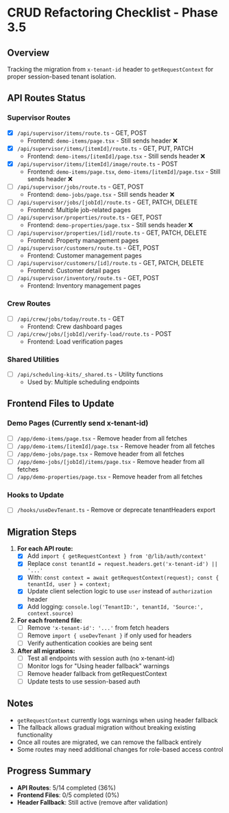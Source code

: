 # CRUD Refactoring Checklist - Phase 3.5

## Overview
Tracking the migration from `x-tenant-id` header to `getRequestContext` for proper session-based tenant isolation.

## API Routes Status

### Supervisor Routes
- [x] `/api/supervisor/items/route.ts` - GET, POST
  - Frontend: `demo-items/page.tsx` - Still sends header ❌
- [x] `/api/supervisor/items/[itemId]/route.ts` - GET, PUT, PATCH
  - Frontend: `demo-items/[itemId]/page.tsx` - Still sends header ❌
- [x] `/api/supervisor/items/[itemId]/image/route.ts` - POST
  - Frontend: `demo-items/page.tsx`, `demo-items/[itemId]/page.tsx` - Still sends header ❌
- [ ] `/api/supervisor/jobs/route.ts` - GET, POST
  - Frontend: `demo-jobs/page.tsx` - Still sends header ❌
- [ ] `/api/supervisor/jobs/[jobId]/route.ts` - GET, PATCH, DELETE
  - Frontend: Multiple job-related pages
- [ ] `/api/supervisor/properties/route.ts` - GET, POST
  - Frontend: `demo-properties/page.tsx` - Still sends header ❌
- [ ] `/api/supervisor/properties/[id]/route.ts` - GET, PATCH, DELETE
  - Frontend: Property management pages
- [ ] `/api/supervisor/customers/route.ts` - GET, POST
  - Frontend: Customer management pages
- [ ] `/api/supervisor/customers/[id]/route.ts` - GET, PATCH, DELETE
  - Frontend: Customer detail pages
- [ ] `/api/supervisor/inventory/route.ts` - GET, POST
  - Frontend: Inventory management pages

### Crew Routes
- [ ] `/api/crew/jobs/today/route.ts` - GET
  - Frontend: Crew dashboard pages
- [ ] `/api/crew/jobs/[jobId]/verify-load/route.ts` - POST
  - Frontend: Load verification pages

### Shared Utilities
- [ ] `/api/scheduling-kits/_shared.ts` - Utility functions
  - Used by: Multiple scheduling endpoints

## Frontend Files to Update

### Demo Pages (Currently send x-tenant-id)
- [ ] `/app/demo-items/page.tsx` - Remove header from all fetches
- [ ] `/app/demo-items/[itemId]/page.tsx` - Remove header from all fetches  
- [ ] `/app/demo-jobs/page.tsx` - Remove header from all fetches
- [ ] `/app/demo-jobs/[jobId]/items/page.tsx` - Remove header from all fetches
- [ ] `/app/demo-properties/page.tsx` - Remove header from all fetches

### Hooks to Update
- [ ] `/hooks/useDevTenant.ts` - Remove or deprecate tenantHeaders export

## Migration Steps

1. **For each API route:**
   - [x] Add `import { getRequestContext } from '@/lib/auth/context'`
   - [x] Replace `const tenantId = request.headers.get('x-tenant-id') || '...'`
   - [x] With: `const context = await getRequestContext(request); const { tenantId, user } = context;`
   - [x] Update client selection logic to use `user` instead of `authorization` header
   - [x] Add logging: `console.log('TenantID:', tenantId, 'Source:', context.source)`

2. **For each frontend file:**
   - [ ] Remove `'x-tenant-id': '...'` from fetch headers
   - [ ] Remove `import { useDevTenant }` if only used for headers
   - [ ] Verify authentication cookies are being sent

3. **After all migrations:**
   - [ ] Test all endpoints with session auth (no x-tenant-id)
   - [ ] Monitor logs for "Using header fallback" warnings
   - [ ] Remove header fallback from getRequestContext
   - [ ] Update tests to use session-based auth

## Notes

- `getRequestContext` currently logs warnings when using header fallback
- The fallback allows gradual migration without breaking existing functionality
- Once all routes are migrated, we can remove the fallback entirely
- Some routes may need additional changes for role-based access control

## Progress Summary
- **API Routes**: 5/14 completed (36%)
- **Frontend Files**: 0/5 completed (0%)
- **Header Fallback**: Still active (remove after validation)